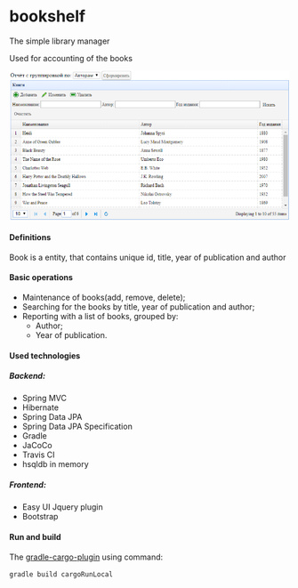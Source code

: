 # bookshelf
The simple library manager

Used for accounting of the books

![ScreenShot](images/screenshot.png)

#### Definitions
Book is a entity, that contains unique id, title, year of publication and author 

#### Basic operations
* Maintenance of books(add, remove, delete);
* Searching for the books by title, year of publication and author;  
* Reporting with a list of books, grouped by:
  * Author;
  * Year of publication.  

#### Used technologies
##### Backend:
* Spring MVC
* Hibernate
* Spring Data JPA
* Spring Data JPA Specification 
* Gradle 
* JaCoCo
* Travis CI
* hsqldb in memory
##### Frontend:
* Easy UI Jquery plugin
* Bootstrap

#### Run and build 
The
[gradle-cargo-plugin](https://github.com/bmuschko/gradle-cargo-plugin) 
using command:
```
gradle build cargoRunLocal
```







